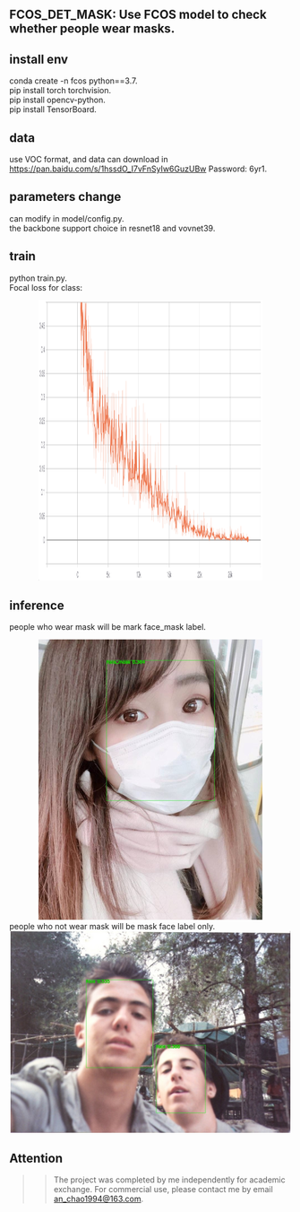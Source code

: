 ## FCOS_DET_MASK: Use FCOS model to check whether people wear masks.

## install env
conda create -n fcos python==3.7.   
pip install torch torchvision.   
pip install opencv-python.   
pip install TensorBoard.   

## data
use VOC format, and data can download in https://pan.baidu.com/s/1hssdO_I7vFnSyIw6GuzUBw  Password: 6yr1. 
## parameters change
can modify in model/config.py.     
the backbone support choice in resnet18 and vovnet39.   
## train 
python train.py.  
Focal loss for class:  
<div align=center><img src="https://github.com/2anchao/FCOS_DET_MASK/blob/master/show/focal_loss.png" width="400" height="500" /></div>

## inference 
people who wear mask will be mark face_mask label.   
<div align=center><img src="https://github.com/2anchao/FCOS_DET_MASK/blob/master/show/img2.jpg" width="400" height="500" /></div>
people who not wear mask will be mask face label only.   
<div align=center><img src="https://github.com/2anchao/FCOS_DET_MASK/blob/master/show/7c24ab1d2ddbdf65.jpg" width="500" height="360" /></div>

## Attention
>> The project was completed by me independently for academic exchange. For commercial use, please contact me by email an_chao1994@163.com.
